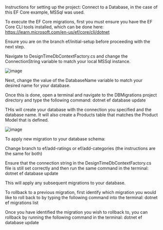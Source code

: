 Instructions for setting up the project: Connect to a Database, in the case of this EF Core example, MSSql was used.

To execute the EF Core migrations, first you must ensure you have the EF Core CLI tools installed, which can be done here: https://learn.microsoft.com/en-us/ef/core/cli/dotnet

Ensure you are on the branch ef/initial-setup before proceeding with the next step.

Navigate to DesignTimeDbContextFactory.cs and change the ConnectionString variable to match your local MSSql instance.

![image](https://github.com/Sintry1/DBForDevCompulsory/assets/75076281/730439d9-56ea-415c-ab1a-2251e252261f)

Next, change the value of the DatabaseName variable to match your desired name for your database.

Once this is done, open a terminal and navigate to the DBMigrations project directory and type the following command: dotnet ef database update

THis will create your database with the connection you specified and the database name. It will also create a Products table that matches the Product Model that is defined.

![image](https://github.com/Sintry1/DBForDevCompulsory/assets/75076281/0a5ae444-c0a0-4b9e-aa0e-5742002d0f72)

To apply new migration to your database schema: 

Change branch to ef/add-ratings or ef/add-categories (the instructions are the same for both)

Ensure that the connection string in the DesignTimeDbContextFactory.cs file is still set correctly and then run the same command in the terminal: dotnet ef database update

This will apply any subsequent migrations to your database.

To rollback to a previous migration, first identify which migration you would like to roll back to by typing the following command into the terminal: dotnet ef migrations list

Once you have identified the migration you wish to rollback to, you can rollback by running the following command in the terminal: dotnet ef database update <PreviousMigrationName>

